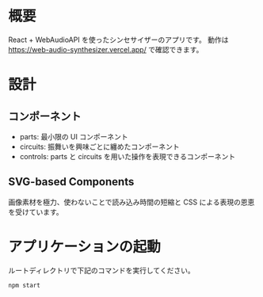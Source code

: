 # 概要

React + WebAudioAPI を使ったシンセサイザーのアプリです。 動作は
https://web-audio-synthesizer.vercel.app/ で確認できます。

# 設計

## コンポーネント

- parts: 最小限の UI コンポーネント
- circuits: 振舞いを興味ごとに纏めたコンポーネント
- controls: parts と circuits を用いた操作を表現できるコンポーネント

## SVG-based Components

画像素材を極力、使わないことで読み込み時間の短縮と CSS
による表現の恩恵を受けています。

<!-- ## Written in SCSS

Tailwind ではなく SCSS を使うことでコンポーネントの可読性を高めています。 -->

# アプリケーションの起動

ルートディレクトリで下記のコマンドを実行してください。

```shell
npm start
```
